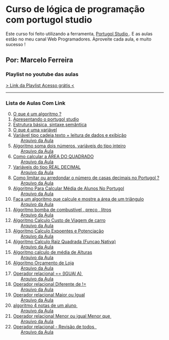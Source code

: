 <h1> Curso de lógica de programação com portugol studio </h1>
<p>Este curso foi feito utilizando a ferramenta, <a href="http://lite.acad.univali.br/portugol/"> Portugol Studio </a>.  E as aulas estão no meu canal 
   <span>Web Programadores</span>. Aproveite cada aula, e muito sucesso !
</p>
<h2> Por: Marcelo Ferreira </h2>

<h3> Playlist no youtube das aulas </h3>
  <a href="https://www.youtube.com/playlist?list=PLnHHjKiaBPzKp4e-5DSd-OpmXuhvEyAwR">
  > Link da Playlist Acesso grátis <
  </a>
<hr>
<h3> Lista de Aulas Com Link</h3>
<Ol start=0>
  <li><a href="https://youtu.be/oxVbAMhjbI8" target="_blank">O que é um algoritmo ? </a>
      <ul> <a href="#">  </a> </ul>
  </li>
  <li><a href="https://youtu.be/Ut_pW8QuO5w" target="_blank">Apresentando o portugol studio  </a>
      <ul> <a href="#">  </a> </ul>
  </li>
  <li><a href="https://youtu.be/MaIH2h9dkKk" target="_blank">Estrutura básica, sintaxe,semântica</a>
     <ul> <a href="#">  </a> </ul>
  </li>
  <li><a href="https://youtu.be/qYY5Q3c580g" target="_blank">O que é uma variável  </a>
     <ul> <a href="#">  </a> </ul>
  </li>
  <li><a href="https://youtu.be/pyV_GTso9OM" target="_blank">Variável tipo cadeia,texto + leitura de dados e exibição </a>
     <ul> <a href="https://github.com/marcelocodigos/webprogramadores-aulas-youtube/blob/main/logica-de-programacao/1-variaveis-cadeia-leia.por">  Arquivo da Aula </a></ul>
  </li>
  <li><a href="https://youtu.be/u1QfENwT8Zg" target="_blank"> Algoritmo soma dois números, variáveis do tipo inteiro</a>
     <ul> <a href="https://github.com/marcelocodigos/webprogramadores-aulas-youtube/blob/main/logica-de-programacao/2-variaveis-tipo-inteiro.por"> Arquivo da Aula </a> </ul>
  </li>
  <li><a href="https://youtu.be/Y7erh8YpS0Q" target="_blank"> Como calcular a ÁREA DO QUADRADO </a>
      <ul> <a href="https://github.com/marcelocodigos/webprogramadores-aulas-youtube/blob/main/logica-de-programacao/3-%20area-do-quadrado.por"> Arquivo da Aula </a> </ul>
  </li>
  <li><a href="https://youtu.be/MrQ3L1Nduco" target="_blank"> Variáveis do tipo REAL DECIMAL</a>
      <ul> <a href="https://github.com/marcelocodigos/webprogramadores-aulas-youtube/blob/main/logica-de-programacao/4-variaveis-do-tipo-real-portugolstudio.por"> Arquivo da Aula </a> </ul>
  </li>
  <li><a href="https://youtu.be/Jjo0PvauNJg" target="_blank"> Como limitar ou arredondar o número de casas decimais no Portugol ?</a>
      <ul> <a href="https://github.com/marcelocodigos/webprogramadores-aulas-youtube/blob/main/logica-de-programacao/6-reducao-de-casas-decimais.por"> Arquivo da Aula </a> </ul>
  </li>
  <li><a href="https://youtu.be/4ypBA_cEM-8" target="_blank">Algoritmo Para Calcular Média de Alunos No Portugol </a>
      <ul> <a href="https://github.com/marcelocodigos/webprogramadores-aulas-youtube/blob/main/logica-de-programacao/5-media-de-4-notas.por"> Arquivo da Aula </a> </ul>
  </li>
  <li><a href="https://youtu.be/OjixEJYhF9k" target="_blank"> Faça um algoritmo que calcule e mostre a área de um triângulo</a>
      <ul> <a href="https://github.com/marcelocodigos/webprogramadores-aulas-youtube/blob/main/logica-de-programacao/7-area-do-triangulo.por"> Arquivo da Aula </a> </ul>
  </li>
  <li><a href="https://youtu.be/hCLdzyhROq4" target="_blank"> Algoritmo bomba de combustivel , preço , litros </a>
      <ul> <a href="https://github.com/marcelocodigos/webprogramadores-aulas-youtube/blob/main/logica-de-programacao/8-bomba-de-combustivel-preco-litros.por"> Arquivo da Aula </a> </ul>
  </li>
  <li><a href="https://youtu.be/FvYJZgOpltg" target="_blank"> Algoritmo Calculo Custo de Viagem de carro </a>
      <ul> <a href="https://github.com/marcelocodigos/webprogramadores-aulas-youtube/blob/main/logica-de-programacao/9-calculo-gastos-viagem-motorista.por"> Arquivo da Aula </a> </ul>
  </li>
<li>
     <a href="https://youtu.be/WVP8CyjZKvU" target="_blank"> Algoritmo Calculo  Expoentes e Potenciação </a>
      <ul> 
         <a href="https://github.com/marcelocodigos/webprogramadores-aulas-youtube/blob/main/logica-de-programacao/11%20-%20potenciacao-expoentes.por"> Arquivo da Aula </a> 
      </ul>
 </li>
<li> 
       <a href="https://youtu.be/EiYUUdUdA-E" target="_blank"> Algoritmo Calculo  Raiz Quadrada (Funcao Nativa) </a>
    <ul>
       <a href="https://github.com/marcelocodigos/webprogramadores-aulas-youtube/blob/main/logica-de-programacao/12-raiz-quadrada.por"> Arquivo da Aula </a>
     </ul>
</li>
<li> 
    <a href="https://youtu.be/6Khr9EPI-ug" target="_blank"> Algoritmo calculo de média de Alturas</a>
    <ul>
       <a href="https://github.com/marcelocodigos/webprogramadores-aulas-youtube/blob/main/logica-de-programacao/13-media-alturas.por"> Arquivo da Aula </a>
    </ul>
</li>
<li> 
    <a href="https://www.youtube.com/watch?v=_J9v3xu9tfc&t=1s" target="_blank"> Algoritmo Orçamento de Loja </a>
    <ul>
     <a href="https://github.com/marcelocodigos/webprogramadores-aulas-youtube/blob/main/logica-de-programacao/16-agortimo-orcamento-loja-webprogramadores.por">           Arquivo da Aula </a>
    </ul>
</li>
 <li><!-- -->
       <a href="https://www.youtube.com/watch?v=ScFzFqN-sUQ&t=3s" target="_blank">Operador relacional == (IGUAl A) </a>
       <ul> 
         <a href="https://github.com/marcelocodigos/webprogramadores-aulas-youtube/blob/main/logica-de-programacao/17-operadores-logicos-igual.por"> Arquivo da Aula          </a> 
       </ul>
  </li><!-- -->
  <li>
       <a href="https://www.youtube.com/watch?v=EmLDLLZkm7A&t=3s" target="_blank">Operador relacional Diferente de !=</a>
       <ul> 
         <a href="https://github.com/marcelocodigos/webprogramadores-aulas-youtube/blob/main/logica-de-programacao/18-operadores-logicos-diferente.por"> Arquivo da Aula</a> 
       </ul>
  </li>
    <li>
       <a href="https://www.youtube.com/watch?v=wBP-TCktu6k&t=2s"             target="_blank">Operador relacional Maior ou Igual </a>
       <ul> 
         <a href="https://github.com/marcelocodigos/webprogramadores-aulas-youtube/blob/main/logica-de-programacao/19-operadores-logicos-maior-que-maior-ou-igual.por"> Arquivo da Aula</a> 
       </ul>
  </li>
    <li>
       <a href="https://www.youtube.com/watch?v=vTiWAMfe6hg" target="_blank">algoritmo 4 notas de um aluno </a>
       <ul> 
         <a href="https://github.com/marcelocodigos/webprogramadores-aulas-youtube/blob/main/logica-de-programacao/5-media-de-4-notas.por"> Arquivo da Aula</a> 
       </ul>
  </li>
    <li>
       <a href="https://www.youtube.com/watch?v=mq4w4PAfd4k" target="_blank">Operador relacional Menor ou igual Menor que </a>
       <ul> 
         <a href="https://github.com/marcelocodigos/webprogramadores-aulas-youtube/blob/main/logica-de-programacao/20-operadores-logicos-menor-que-menor-ou-igual.por"> Arquivo da Aula</a> 
       </ul>
  </li>
    <li>
       <a href="https://www.youtube.com/watch?v=QVdn3y7b1e8" target="_blank">Operador relacional -  Revisão de todos  </a>
       <ul> 
         <a href="https://github.com/marcelocodigos/webprogramadores-aulas-youtube/blob/main/logica-de-programacao/21-Revisao-operadores-relacionais-todos-maior-menor-igual-diferente.por"> Arquivo da Aula</a> 
       </ul>
  </li>
 </Ol>





